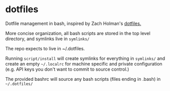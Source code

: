 # dotfiles

Dotfile management in bash, inspired by Zach Holman's [dotfiles.](http://github.com/holman/dotfiles)

More concise organization, all bash scripts are stored in the top level directory, and symlinks live in `symlinks/`

The repo expects to live in ~/.dotfiles.

Running `script/install` will create symlinks for everything in `symlinks/` and create an empty `~/.localrc` for machine specific and private configuration (e.g. API keys you don't want to commit to source control.)

The provided bashrc will source any bash scripts (files ending in .bash) in `~/.dotfiles/`
